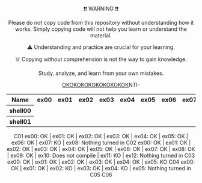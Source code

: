 <div align="center">
❗❗ WARNING ❗❗

Please do not copy code from this repository without understanding how it works. Simply copying code will not help you learn or understand the material.

⚠️ Understanding and practice are crucial for your learning.

☠️ Copying without comprehension is not the way to gain knowledge.

Study, analyze, and learn from your own mistakes.

<table align="center">
  <tr>
    <th>Name</th>
    <th>ex00</th>
    <th>ex01</th>
    <th>ex02</th>
    <th>ex03</th>
    <th>ex04</th>
    <th>ex05</th>
    <th>ex06</th>
    <th>ex07</th>
    <th>ex08</th>
    <th>ex09</th>
    <th>ex10</th>
    <th>ex11</th>
    <th>ex12</th>
  </tr>
  <tr>
    <th>shell00</th>
    <tr><a href="https://github.com/blackrainbowtest/42_Yerevan/tree/main/Shell00/ex00"><span>OK</span></a></tr>
    <tr><a href="https://github.com/blackrainbowtest/42_Yerevan/tree/main/Shell00/ex01"><span>OK</span></a></tr>
    <tr><a href="https://github.com/blackrainbowtest/42_Yerevan/tree/main/Shell00/ex02"><span>OK</span></a></tr>
    <tr><a href="https://github.com/blackrainbowtest/42_Yerevan/tree/main/Shell00/ex03"><span>OK</span></a></tr>
    <tr><a href="https://github.com/blackrainbowtest/42_Yerevan/tree/main/Shell00/ex04"><span>OK</span></a></tr>
    <tr><a href="https://github.com/blackrainbowtest/42_Yerevan/tree/main/Shell00/ex05"><span>OK</span></a></tr>
    <tr><a href="https://github.com/blackrainbowtest/42_Yerevan/tree/main/Shell00/ex06"><span>OK</span></a></tr>
    <tr><a href="https://github.com/blackrainbowtest/42_Yerevan/tree/main/Shell00/ex07"><span>OK</span></a></tr>
    <tr><a href="https://github.com/blackrainbowtest/42_Yerevan/tree/main/Shell00/ex08"><span>OK</span></a></tr>
    <tr>NTI</tr>
    <tr>-</tr>
  </tr>
<tr>
    <th>shell01</th>
    <tr></tr>
    <tr></tr>
    <tr></tr>
    <tr></tr>
    <tr></tr>
    <tr></tr>
    <tr></tr>
    <tr></tr>
    <tr></tr>
    <tr></tr>
    <tr></tr>
    <tr></tr>
  </tr>
</table>
C01 ex00: OK | ex01: OK | ex02: OK | ex03: OK | ex04: OK | ex05: OK | ex06: OK | ex07: KO | ex08: Nothing turned in
C02 ex00: OK | ex01: OK | ex02: OK | ex03: OK | ex04: OK | ex05: OK | ex06: OK | ex07: OK | ex08: OK | ex09: OK | ex10: Does not compile | ex11: KO | ex12: Nothing turned in
C03 ex00: OK | ex01: OK | ex02: OK | ex03: OK | ex04: OK | ex05: KO
C04 ex00: OK | ex01: OK | ex02: KO | ex03: OK | ex04: KO | ex05: Nothing turned in
C05
C06

</div>
